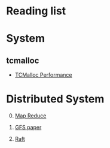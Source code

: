 # Reading list

# System

## tcmalloc

* [TCMalloc Performance](http://goog-perftools.sourceforge.net/doc/tcmalloc.html)

# Distributed System

0. [Map Reduce](https://pdos.csail.mit.edu/6.824/papers/mapreduce.pdf)

1. [GFS paper](https://pdos.csail.mit.edu/6.824/papers/gfs.pdf)

2. [Raft](https://pdos.csail.mit.edu/6.824/papers/raft-extended.pdf)


